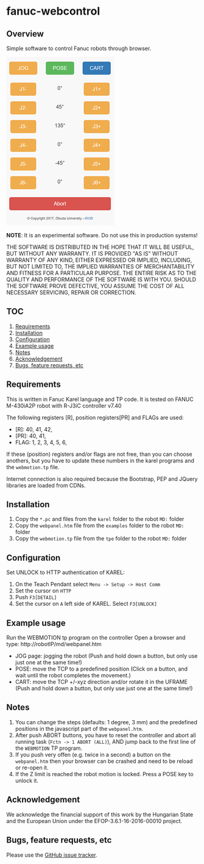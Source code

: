 # fanuc-webcontrol

## Overview
Simple software to control Fanuc robots through browser.

![Image of fanuc-webcontrol](preview.png)

**NOTE**: It is an experimental software. Do not use this in production systems!

THE SOFTWARE IS DISTRIBUTED IN THE HOPE THAT IT WILL BE USEFUL, BUT WITHOUT ANY WARRANTY. IT IS PROVIDED "AS IS" WITHOUT WARRANTY OF ANY KIND, EITHER EXPRESSED OR IMPLIED, INCLUDING, BUT NOT LIMITED TO, THE IMPLIED WARRANTIES OF MERCHANTABILITY AND FITNESS FOR A PARTICULAR PURPOSE. THE ENTIRE RISK AS TO THE QUALITY AND PERFORMANCE OF THE SOFTWARE IS WITH YOU. SHOULD THE SOFTWARE PROVE DEFECTIVE, YOU ASSUME THE COST OF ALL NECESSARY SERVICING, REPAIR OR CORRECTION.

## TOC
1. [Requirements](#requirements)
2. [Installation](#installation)
3. [Configuration](#configuration)
4. [Example usage](#example-usage)
5. [Notes](#notes)
6. [Acknowledgement](#acknowledgement)
7. [Bugs, feature requests, etc](#bugs-feature-requests-etc)

## Requirements
This is written in Fanuc Karel language and TP code. It is tested on FANUC M-430iA2P robot with R-J3iC controller v7.40

The following registers [R], position registers[PR] and FLAGs are used:
- [R]: 40, 41, 42,
- [PR]: 40, 41,
- FLAG: 1, 2, 3, 4, 5, 6,

If these (position) registers and/or flags are not free, than you can choose anothers, but you have to update these numbers in the karel programs and the `webmotion.tp` file.

Internet connection is also required because the Bootstrap, PEP and JQuery libraries are loaded from CDNs.

## Installation
1. Copy the `*.pc` and files from the `karel` folder to the robot `MD:` folder
2. Copy the `webpanel.htm` file from the `examples` folder to the robot `MD:` folder
3. Copy the `webmotion.tp` file from the `tpe` folder to the robot `MD:` folder

## Configuration
Set UNLOCK to HTTP authentication of KAREL: 
1. On the Teach Pendant select `Menu -> Setup -> Host Comm`
2. Set the cursor on `HTTP`
3. Push `F3[DETAIL]`
4. Set the cursor on `A` left side of KAREL. Select `F3[UNLOCK]`

## Example usage
Run the WEBMOTION tp program on the controller
Open a browser and type: http://robotIP/md/webpanel.htm
- JOG page: jogging the robot (Push and hold down a button, but only use just one at the same time!)
- POSE: move the TCP to a predefined position (Click on a button, and wait until the robot completes the movement.)
- CART: move the TCP +/-xyz direction and/or rotate it in the UFRAME (Push and hold down a button, but only use just one at the same time!)

## Notes
1. You can change the steps (defaults: 1 degree, 3 mm) and the predefined positions in the javascript part of the `webpanel.htm`.
2. After push ABORT buttons, you have to reset the controller and abort all running task (`Fctn -> 1 ABORT (ALL)`), AND jump back to the first line of the `WEBMOTION` TP program.
3. If you push very offen (e.g. twice in a second) a button on the `webpanel.htm` then your browser can be crashed and need to be reload or re-open it.
4. If the Z limit is reached the robot motion is locked. Press a POSE key to unlock it.

## Acknowledgement
We acknowledge the financial support of this work by the Hungarian State and the European Union under the  EFOP-3.6.1-16-2016-00010 project.

## Bugs, feature requests, etc
Please use the [GitHub issue tracker][].

[GitHub issue tracker]: https://github.com/ABC-iRobotics/fanuc-webcontrol/issues